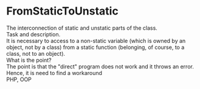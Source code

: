 # FromStaticToUnstatic
The interconnection of static and unstatic parts of the class.  
Task and description.  
It is necessary to access to a non-static variable (which is owned by an object, not by a class) from a static function (belonging, of course, to a class, not to an object).  
What is the point?  
The point is that the "direct" program does not work and it throws an error. Hence, it is need to find a workaround  
  PHP, OOP

